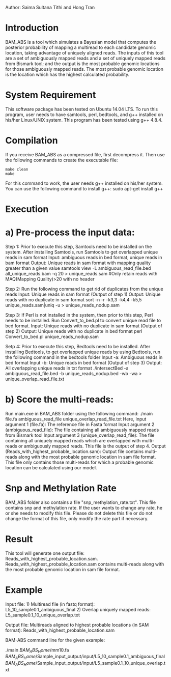 Author: Saima Sultana Tithi and Hong Tran

Introduction
============

BAM_ABS is a tool which simulates a Bayesian model that computes the posterior probability of mapping a multiread to each candidate genomic location, taking advantage of uniquely aligned reads. The inputs of this tool are a set of ambiguously mapped reads and a set of uniquely mapped reads from Bismark tool; and the output is the most probable genomic locations for those ambiguously mapped reads. The most probable genomic location is the location which has the highest calculated probability.

System Requirement
==================
This software package has been tested on Ubuntu 14.04 LTS. To run this program, user needs to have samtools, perl, bedtools, and g++ installed on his/her Linux/UNIX system. This program has been tested using g++ 4.8.4.

Compilation
===========

If you receive BAM_ABS as a compressed file, first decompress it. Then use the following commands to create the executable file:

	make clean
	make
	
For this command to work, the user needs g++ installed on his/her system. You can use the following command to install g++:
	sudo apt-get install g++
	
Execution
==========

a) Pre-process the input data:
==============================
Step 1: Prior to execute this step, Samtools need to be installed on the system. After installing Samtools, run Samtools to get overlapped unique reads in sam format
	Input: ambiguous reads in bed format, unique reads in bam format
	Output: Unique reads in sam format with mapping quality greater than a given value
samtools view -L ambiguous_read_file.bed all_unique_reads.bam -q 20 > unique_reads.sam   #Only retain reads with MAQ(Mapping Quality)>20 with no header

Step 2: Run the following command to get rid of duplicates from the unique reads
	Input: Unique reads in sam format (Output of step 1)
	Output: Unique reads with no duplicate in sam format
sort -n -r -k3,3 -k4,4 -k5,5 unique_reads.sam|uniq -u > unique_reads_nodup.sam

Step 3: If Perl is not installed in the system, then prior to this step, Perl needs to be installed. Run Convert_to_bed.pl to convert unique read file to bed format.
	Input: Unique reads with no duplicate in sam format (Output of step 2)
	Output: Unique reads with no duplicate in bed format
perl Convert_to_bed.pl unique_reads_nodup.sam

Setp 4: Prior to execute this step, Bedtools need to be installed. After installing Bedtools, to get overlapped unique reads by using Bedtools, run the following command in the bedtools folder
	Input -a: Ambiguous reads in bed format
	Input -b: Unique reads in bed format (Output of step 3)
	Output: All overlapping unique reads in txt format
./intersectBed -a ambiguous_read_file.bed -b unique_reads_nodup.bed -wb -wa > unique_overlap_read_file.txt

b) Score the multi-reads:
=========================
Run main.exe in BAM_ABS folder using the following command:
	./main file.fa ambiguous_read_file unique_overlap_read_file.txt
Here,
	Input argument 1 (file.fa): The reference file in Fasta format
	Input argument 2 (ambiguous_read_file): The file containing all ambiguously mapped reads from Bismark tool
	Input argument 3 (unique_overlap_read_file): The file containing all uniquely mapped reads which are overlapped with multi-reads or ambiguously mapped reads. This file is the output of step 4.
	Output (Reads_with_highest_probable_location.sam): Output file contains multi-reads along with the most probable genomic location in sam file format. This file only contains those multi-reads for which a probable genomic location can be calculated using our model.

Snp and Methylation Rate
========================
	
BAM_ABS folder also contains a file "snp_methylation_rate.txt". This file contains snp and methylation rate. If the user wants to change any rate, he or she needs to modify this file. Please do not delete this file or do not change the format of this file, only modify the rate part if necessary.

Result
======

This tool will generate one output file: Reads_with_highest_probable_location.sam. Reads_with_highest_probable_location.sam contains multi-reads along with the most probable genomic location in sam file format.

Example
=======

Input file: 1) Multiread file (in fastq format): L5_10_sample0.1_ambiguous_final
	    2) Overlap uniquely mapped reads: L5_sample0.1_10_unique_overlap.txt

Output file: Multireads aligned to highest probable locations (in SAM format): Reads_with_highest_probable_location.sam

BAM-ABS command line for the given example:

./main $BAM_ABS_Home$/mm10.fa $BAM_ABS_Home$/Sample_input_output/input/L5_10_sample0.1_ambiguous_final $BAM_ABS_Home$/Sample_input_output/input/L5_sample0.1_10_unique_overlap.txt
